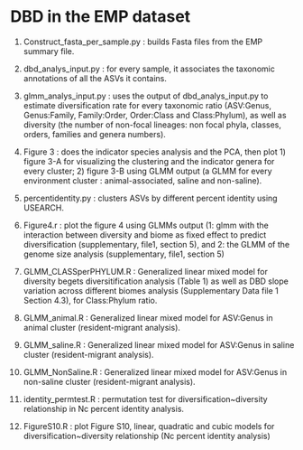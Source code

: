 # DBD in the EMP dataset

1. Construct_fasta_per_sample.py : builds Fasta files from the EMP summary file. 

2. dbd_analys_input.py : for every sample, it associates the taxonomic annotations of all the ASVs it contains. 

3. glmm_analys_input.py : uses the output of dbd_analys_input.py to estimate diversification rate for every taxonomic ratio   (ASV:Genus, Genus:Family, Family:Order, Order:Class and Class:Phylum), as well as diversity (the number of non-focal lineages: non focal phyla, classes, orders, families and genera numbers).

4. Figure 3 : does the indicator species analysis and the PCA, then plot 1) figure 3-A for visualizing the clustering and the indicator genera for every cluster; 2) figure 3-B using GLMM output (a GLMM for every environment cluster : animal-associated, saline and non-saline).

4. percentidentity.py : clusters ASVs by different percent identity using USEARCH.

5. Figure4.r : plot the figure 4 using GLMMs output (1: glmm with the interaction between diversity and biome as fixed effect to predict diversification (supplementary, file1, section 5), and 2: the GLMM of the genome size analysis (supplementary, file1, section 5)

5. GLMM_CLASSperPHYLUM.R : Generalized linear mixed model for diversity begets diversitification  analysis (Table 1) as well as DBD slope variation across different biomes analysis (Supplementary Data file 1 Section 4.3), for Class:Phylum ratio.

6. GLMM_animal.R : Generalized linear mixed model for ASV:Genus in animal cluster (resident-migrant analysis).

7. GLMM_saline.R : Generalized linear mixed model for ASV:Genus in saline cluster (resident-migrant analysis).

8. GLMM_NonSaline.R : Generalized linear mixed model for ASV:Genus in non-saline cluster (resident-migrant analysis).

9. identity_permtest.R : permutation test for diversification~diversity relationship in Nc percent identity analysis.

10. FigureS10.R : plot Figure S10, linear, quadratic and cubic models for diversification~diversity relationship (Nc percent identity analysis)



